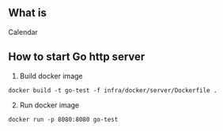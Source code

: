 ## What is
Calendar

## How to start Go http server
1. Build docker image 

```
docker build -t go-test -f infra/docker/server/Dockerfile .
````

2. Run docker image

```
docker run -p 8080:8080 go-test
```
